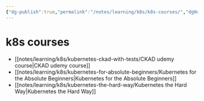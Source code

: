 ```yaml
---
{"dg-publish":true,"permalink":"/notes/learning/k8s/k8s-courses/","dgHomeLink":true,"dgPassFrontmatter":false,"dgShowBacklinks":true,"dgShowLocalGraph":true}
---
```


# k8s courses

- [[notes/learning/k8s/kubernetes-ckad-with-tests/CKAD udemy course|CKAD udemy course]]
- [[notes/learning/k8s/kubernetes-for-absolute-beginners/Kubernetes for the Absolute Beginners|Kubernetes for the Absolute Beginners]]
- [[notes/learning/k8s/kubernetes-the-hard-way/Kubernetes the Hard Way|Kubernetes the Hard Way]]